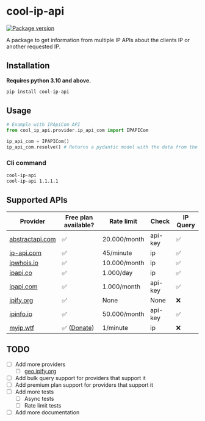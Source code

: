 # cool-ip-api

<a href="https://pypi.org/project/cool-ip-api/">
    <img src="https://badge.fury.io/py/cool-ip-api.svg" alt="Package version">
</a>

A package to get information from multiple IP APIs about the clients IP or another requested IP.<br>

## Installation
**Requires python  3.10 and above.**
```bash
pip install cool-ip-api
```

## Usage

```python
# Example with IPApiCom API
from cool_ip_api.provider.ip_api_com import IPAPICom

ip_api_com = IPAPICom()
ip_api_com.resolve() # Returns a pydantic model with the data from the API
```

### Cli command

```bash
cool-ip-api
cool-ip-api 1.1.1.1
```

## Supported APIs

| Provider                                                              | Free plan available?                  | Rate limit   | Check   | IP Query |
|-----------------------------------------------------------------------|---------------------------------------|--------------|---------|----------|
| [abstractapi.com](https://www.abstractapi.com/api/ip-geolocation-api) | ✅                                     | 20.000/month | api-key | ✅        |
| [ip-api.com](https://ip-api.com/)                                     | ✅                                     | 45/minute    | ip      | ✅        |
| [ipwhois.io](https://ipwhois.io/)                                     | ✅                                     | 10.000/month | ip      | ✅        |
| [ipapi.co](https://ipapi.co/)                                         | ✅                                     | 1.000/day    | ip      | ✅        |
| [ipapi.com](https://ipapi.com/)                                       | ✅                                     | 1.000/month  | api-key | ✅        |
| [ipify.org](https://www.ipify.org/)                                   | ✅                                     | None         | None    | ❌        |
| [ipinfo.io](https://ipinfo.io/)                                       | ✅                                     | 50.000/month | api-key | ✅        |
| [myip.wtf](https://myip.wtf/)                                         | ✅ ([Donate](https://myip.wtf/donate)) | 1/minute     | ip      | ❌        |

## TODO

- [ ] Add more providers
    - [ ] [geo.ipify.org](https://geo.ipify.org/)
- [ ] Add bulk query support for providers that support it
- [ ] Add premium plan support for providers that support it
- [ ] Add more tests
    - [ ] Async tests
    - [ ] Rate limit tests
- [ ] Add more documentation